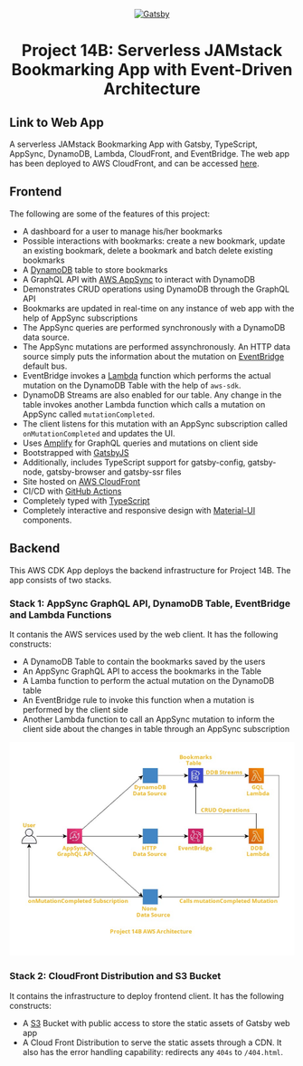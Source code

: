 <p align="center">
  <a href="https://www.gatsbyjs.com">
    <img alt="Gatsby" src="https://www.gatsbyjs.com/Gatsby-Monogram.svg" width="60" />
  </a>
</p>
<h1 align="center">
  Project 14B: Serverless JAMstack Bookmarking App with Event-Driven Architecture
</h1>

## Link to Web App

A serverless JAMstack Bookmarking App with Gatsby, TypeScript, AppSync, DynamoDB, Lambda, CloudFront, and EventBridge. The web app has been deployed to AWS CloudFront, and can be accessed [here](https://d3upvsnwdc4gy5.cloudfront.net).

## Frontend

The following are some of the features of this project:

- A dashboard for a user to manage his/her bookmarks
- Possible interactions with bookmarks: create a new bookmark, update an existing bookmark, delete a bookmark and batch delete existing bookmarks
- A [DynamoDB](https://aws.amazon.com/dynamodb/) table to store bookmarks
- A GraphQL API with [AWS AppSync](https://aws.amazon.com/appsync/) to interact with DynamoDB
- Demonstrates CRUD operations using DynamoDB through the GraphQL API
- Bookmarks are updated in real-time on any instance of web app with the help of AppSync subscriptions
- The AppSync queries are performed synchronously with a DynamoDB data source.
- The AppSync mutations are performed assynchronously. An HTTP data source simply puts the information about the mutation on [EventBridge](https://aws.amazon.com/eventbridge/) default bus.
- EventBridge invokes a [Lambda](https://aws.amazon.com/lambda/) function which performs the actual mutation on the DynamoDB Table with the help of `aws-sdk`.
- DynamoDB Streams are also enabled for our table. Any change in the table invokes another Lambda function which calls a mutation on AppSync called `mutationCompleted`.
- The client listens for this mutation with an AppSync subscription called `onMutationCompleted` and updates the UI.
- Uses [Amplify](https://amplify.com/) for GraphQL queries and mutations on client side
- Bootstrapped with [GatsbyJS](https://www.gatsbyjs.com/)
- Additionally, includes TypeScript support for gatsby-config, gatsby-node, gatsby-browser and gatsby-ssr files
- Site hosted on [AWS CloudFront](https://aws.amazon.com/cloudfront/)
- CI/CD with [GitHub Actions](https://docs.github.com/en/actions)
- Completely typed with [TypeScript](https://www.typescriptlang.org/)
- Completely interactive and responsive design with [Material-UI](https://material-ui.com/) components.

## Backend

This AWS CDK App deploys the backend infrastructure for Project 14B. The app consists of two stacks.

### Stack 1: AppSync GraphQL API, DynamoDB Table, EventBridge and Lambda Functions

It contanis the AWS services used by the web client. It has the following constructs:

- A DynamoDB Table to contain the bookmarks saved by the users
- An AppSync GraphQL API to access the bookmarks in the Table
- A Lamba function to perform the actual mutation on the DynamoDB table
- An EventBridge rule to invoke this function when a mutation is performed by the client side
- Another Lambda function to call an AppSync mutation to inform the client side about the changes in table through an AppSync subscription

<p align="center">
  <img alt="Architecture Diagram" src="./backend/P14b AWS Architecture.jpg" />
</p>

### Stack 2: CloudFront Distribution and S3 Bucket

It contains the infrastructure to deploy frontend client. It has the following constructs:

- A [S3](https://aws.amazon.com/s3/) Bucket with public access to store the static assets of Gatsby web app
- A Cloud Front Distribution to serve the static assets through a CDN. It also has the error handling capability: redirects any `404s` to `/404.html`.

